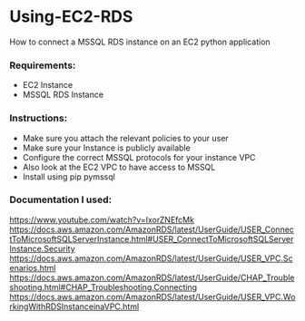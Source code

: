 # Using-EC2-RDS
How to connect a MSSQL RDS instance on an EC2 python application

### Requirements:
* EC2 Instance
* MSSQL RDS Instance

### Instructions:
* Make sure you attach the relevant policies to your user 
* Make sure your Instance is publicly available
* Configure the correct MSSQL protocols for your instance VPC 
* Also look at the EC2 VPC to have access to MSSQL
* Install using pip pymssql


### Documentation I used:

https://www.youtube.com/watch?v=IxorZNEfcMk
https://docs.aws.amazon.com/AmazonRDS/latest/UserGuide/USER_ConnectToMicrosoftSQLServerInstance.html#USER_ConnectToMicrosoftSQLServerInstance.Security
https://docs.aws.amazon.com/AmazonRDS/latest/UserGuide/USER_VPC.Scenarios.html
https://docs.aws.amazon.com/AmazonRDS/latest/UserGuide/CHAP_Troubleshooting.html#CHAP_Troubleshooting.Connecting
https://docs.aws.amazon.com/AmazonRDS/latest/UserGuide/USER_VPC.WorkingWithRDSInstanceinaVPC.html
